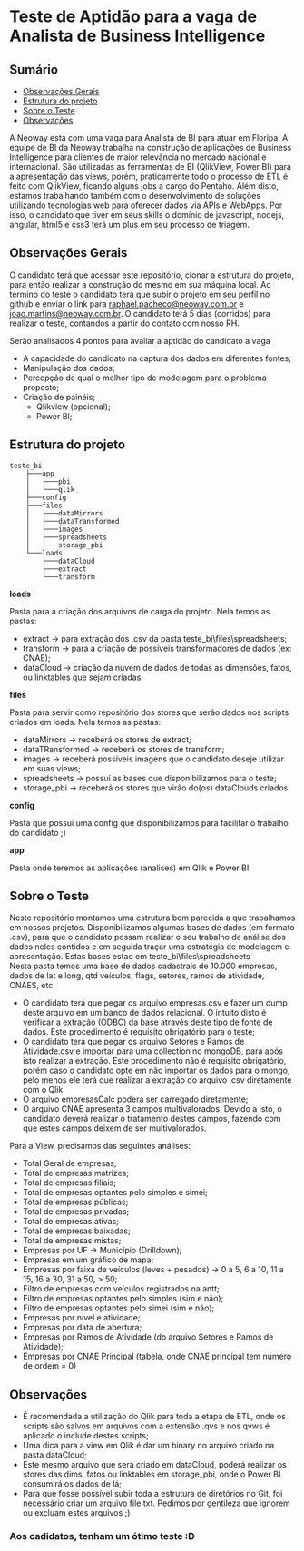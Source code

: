 Teste de Aptidão para a vaga de Analista de Business Intelligence
===

## Sumário

- [Observações Gerais](#observações-gerais)
- [Estrutura do projeto](#estrutura-do-projeto)
- [Sobre o Teste](#sobre-o-teste)
- [Observações](#observações)

A Neoway está com uma vaga para Analista de BI para atuar em Floripa.
A equipe de BI da Neoway trabalha na construção de aplicações de Business Intelligence para clientes de maior relevância no mercado nacional e internacional.
São utilizadas as ferramentas de BI (QlikView, Power BI) para a apresentação das views, porém, praticamente todo o processo de ETL é feito com QlikView, ficando alguns jobs a cargo do Pentaho.
Além disto, estamos trabalhando também com o desenvolvimento de soluções utilizando tecnologias web para oferecer dados via APIs e WebApps. Por isso, o candidato que tiver em seus skills o domínio de javascript, nodejs, angular, html5 e css3 terá um plus em seu processo de triagem.

## Observações Gerais

O candidato terá que acessar este repositório, clonar a estrutura do projeto, para então realizar a construção do mesmo em sua máquina local.
Ao término do teste o candidato terá que subir o projeto em seu perfil no github e enviar o link para raphael.pacheco@neoway.com.br e joao.martins@neoway.com.br.
O candidato terá 5 dias (corridos) para realizar o teste, contandos a partir do contato com nosso RH. 

Serão analisados 4 pontos para avaliar a aptidão do candidato a vaga
- A capacidade do candidato na captura dos dados em diferentes fontes;
- Manipulação dos dados;
- Percepção de qual o melhor tipo de modelagem para o problema proposto;
- Criação de painéis;
	- Qlikview (opcional);
	- Power BI;

## Estrutura do projeto

```
teste_bi
	├───app
	│   ├───pbi
	│   └───qlik
	├───config
	├───files
	│   ├───dataMirrors
	│   ├───dataTransformed
	│   ├───images
	│   ├───spreadsheets
	│   └───storage_pbi
	└───loads
	    ├───dataCloud
	    ├───extract
	    └───transform
```

**loads**

Pasta para a criação dos arquivos de carga do projeto. Nela temos as pastas:
- extract -> para extração dos .csv da pasta teste_bi\files\spreadsheets\;
- transform -> para a criação de possíveis transformadores de dados (ex: CNAE);
- dataCloud -> criação da nuvem de dados de todas as dimensões, fatos, ou linktables que sejam criadas.

**files**

Pasta para servir como repositório dos stores que serão dados nos scripts criados em loads. Nela temos as pastas:
- dataMirrors -> receberá os stores de extract;
- dataTRansformed -> receberá os stores de transform;
- images -> receberá possíveis imagens que o candidato deseje utilizar em suas views;
- spreadsheets -> possuí as bases que disponibilizamos para o teste;
- storage_pbi -> receberá os stores que virão do(os) dataClouds criados.
	
**config**

Pasta que possuí uma config que disponibilizamos para facilitar o trabalho do candidato ;)

**app**

Pasta onde teremos as aplicações (analises) em Qlik e Power BI

## Sobre o Teste

Neste repositório montamos uma estrutura bem parecida a que trabalhamos em nossos projetos.
Disponibilizamos algumas bases de dados (em formato .csv), para que o candidato possam realizar o seu trabalho de análise dos dados neles contidos e em seguida traçar uma estratégia de modelagem e apresentação. Estas bases estao em teste_bi\files\spreadsheets\
Nesta pasta temos uma base de dados cadastrais de 10.000 empresas, dados de lat e long, qtd veículos, flags, setores, ramos de atividade, CNAES, etc.
- O candidato terá que pegar os arquivo empresas.csv e fazer um dump deste arquivo em um banco de dados relacional. O intuito disto é verificar a extração (ODBC) da base através deste tipo de fonte de dados. Este procedimento é requisito obrigatório para o teste;
- O candidato terá que pegar os arquivo Setores e Ramos de Atividade.csv e importar para uma collection no mongoDB, para após isto realizar a extração. Este procedimento não é requisito obrigatório, porém caso o candidato opte em não importar os dados para o mongo, pelo menos ele terá que realizar a extração do arquivo .csv diretamente com o Qlik.
- O arquivo empresasCalc poderá ser carregado diretamente;
- O arquivo CNAE apresenta 3 campos multivalorados. Devido a isto, o candidato deverá realizar o tratamento destes campos, fazendo com que estes campos deixem de ser multivalorados.

Para a View, precisamos das seguintes análises:
- Total Geral de empresas;
- Total de empresas matrizes;
- Total de empresas filiais;
- Total de empresas optantes pelo simples e simei;
- Total de empresas públicas;
- Total de empresas privadas;
- Total de empresas ativas;
- Total de empresas baixadas;
- Total de empresas mistas;
- Empresas por UF -> Município (Drilldown);
- Empresas em um gráfico de mapa;
- Empresas por faixa de veículos (leves + pesados) -> 0 a 5, 6 a 10, 11 a 15, 16 a 30, 31 a 50, > 50;
- Filtro de empresas com veículos registrados na antt;
- Filtro de empresas optantes pelo simples (sim e não);
- Filtro de empresas optantes pelo simei (sim e não);
- Empresas por nível e atividade;
- Empresas por data de abertura;
- Empresas por Ramos de Atividade (do arquivo Setores e Ramos de Atividade);
- Empresas por CNAE Principal (tabela, onde CNAE principal tem número de ordem = 0)

## Observações
	
- É recomendada a utilização do Qlik para toda a etapa de ETL, onde os scripts são salvos em arquivos com a extensão .qvs e nos qvws é aplicado o include destes scripts;
- Uma dica para a view em Qlik é dar um binary no arquivo criado na pasta dataCloud;
- Este mesmo arquivo que será criado em dataCloud, poderá realizar os stores das dims, fatos ou linktables em storage_pbi, onde o Power BI consumirá os dados de lá;
- Para que fosse possível subir toda a estrutura de diretórios no Git, foi necessário criar um arquivo file.txt. Pedimos por gentileza que ignorem ou excluam estes arquivos ;)

### Aos cadidatos, tenham um ótimo teste :D ### 

